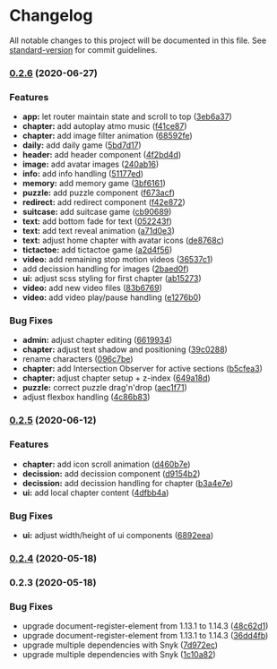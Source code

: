 # Changelog

All notable changes to this project will be documented in this file. See [standard-version](https://github.com/conventional-changelog/standard-version) for commit guidelines.

### [0.2.6](https://github.com/gerdesque/demokratieerleben2020/compare/v0.2.5...v0.2.6) (2020-06-27)


### Features

* **app:** let router maintain state and scroll to top ([3eb6a37](https://github.com/gerdesque/demokratieerleben2020/commit/3eb6a3776e0723a3680f4bc882c7eafc7e3f220c))
* **chapter:** add autoplay atmo music ([f41ce87](https://github.com/gerdesque/demokratieerleben2020/commit/f41ce876e14bbfe19ec825553a5b257c2584fab9))
* **chapter:** add image filter animation ([68592fe](https://github.com/gerdesque/demokratieerleben2020/commit/68592fe5f6170fc723bfc8d56c9cc3d5725abc3d))
* **daily:** add daily game ([5bd7d17](https://github.com/gerdesque/demokratieerleben2020/commit/5bd7d17beccbb4093b9c8e767852d5380c094edc))
* **header:** add header component ([4f2bd4d](https://github.com/gerdesque/demokratieerleben2020/commit/4f2bd4d0a6701356223b66f567cf7d3062f6a1b6))
* **image:** add avatar images ([240ab16](https://github.com/gerdesque/demokratieerleben2020/commit/240ab16adb719c7ecedc56472bab4722bc854ef6))
* **info:** add info handling ([51177ed](https://github.com/gerdesque/demokratieerleben2020/commit/51177ed0834ab6663879900b872cb6f72ab77830))
* **memory:** add memory game ([3bf6161](https://github.com/gerdesque/demokratieerleben2020/commit/3bf6161a8beb0563bcd3fdad65c255ef50ecc360))
* **puzzle:** add puzzle component ([f673acf](https://github.com/gerdesque/demokratieerleben2020/commit/f673acff5a3058a22f2dbf2db0cb457c12110420))
* **redirect:** add redirect component ([f42e872](https://github.com/gerdesque/demokratieerleben2020/commit/f42e872d5d17b490d3b51968c1d18d8fc124d170))
* **suitcase:** add suitcase game ([cb90689](https://github.com/gerdesque/demokratieerleben2020/commit/cb90689bd835ff88e884ec3bb2c121601d74b48a))
* **text:** add bottom fade for text ([052243f](https://github.com/gerdesque/demokratieerleben2020/commit/052243f4cf13486c562547c6a9f5d316a634f5a2))
* **text:** add text reveal animation ([a71d0e3](https://github.com/gerdesque/demokratieerleben2020/commit/a71d0e32c22282b376c98bed8eef927878d37c00))
* **text:** adjust home chapter with avatar icons ([de8768c](https://github.com/gerdesque/demokratieerleben2020/commit/de8768c7329354ee300e1f17b455900b4f2a3cba))
* **tictactoe:** add tictactoe game ([a2d4f56](https://github.com/gerdesque/demokratieerleben2020/commit/a2d4f565dc0feca3efcd93a4adba6aa61a1b0d99))
* **video:** add remaining stop motion videos ([36537c1](https://github.com/gerdesque/demokratieerleben2020/commit/36537c16d3c1ae835081c2faf8ad3afd843f6178))
* add decission handling for images ([2baed0f](https://github.com/gerdesque/demokratieerleben2020/commit/2baed0f4c5db6530d1eb51824c9a4a77f91c0710))
* **ui:** adjust scss styling for first chapter ([ab15273](https://github.com/gerdesque/demokratieerleben2020/commit/ab1527314ef529b6c741f9c9daa922326c1f6bc4))
* **video:** add new video files ([83b6769](https://github.com/gerdesque/demokratieerleben2020/commit/83b67695fc2c9ed50a23947a3f468d139dd756f3))
* **video:** add video play/pause handling ([e1276b0](https://github.com/gerdesque/demokratieerleben2020/commit/e1276b0c5f642a4caaa92ea7e878217d106b3179))


### Bug Fixes

* **admin:** adjust chapter editing ([6619934](https://github.com/gerdesque/demokratieerleben2020/commit/661993458af14c9e8ec2f25f0ee557683d66e05c))
* **chapter:** adjust text shadow and positioning ([39c0288](https://github.com/gerdesque/demokratieerleben2020/commit/39c02885a27b58187634fbdc7425381011793673))
* rename characters ([096c7be](https://github.com/gerdesque/demokratieerleben2020/commit/096c7befef5accc115c99b84ccb63d5081a2cf23))
* **chapter:** add Intersection Observer for active sections ([b5cfea3](https://github.com/gerdesque/demokratieerleben2020/commit/b5cfea3c3652e8c0c319e4301f14aee103afa11a))
* **chapter:** adjust chapter setup + z-index ([649a18d](https://github.com/gerdesque/demokratieerleben2020/commit/649a18dca6c278f23a6d7b9c154a971f112bfb93))
* **puzzle:** correct puzzle drag'n'drop ([aec1f71](https://github.com/gerdesque/demokratieerleben2020/commit/aec1f7122f4282523edc8cb75b2121dc267bbbe0))
* adjust flexbox handling ([4c86b83](https://github.com/gerdesque/demokratieerleben2020/commit/4c86b83943ab9c0b21000ee12d278411322f3ec7))

### [0.2.5](https://github.com/gerdesque/demokratieerleben2020/compare/v0.2.4...v0.2.5) (2020-06-12)


### Features

* **chapter:** add icon scroll animation ([d460b7e](https://github.com/gerdesque/demokratieerleben2020/commit/d460b7e5f89aa177996c18a1ce8b07fe995f0a3a))
* **decission:** add decission component ([d9154b2](https://github.com/gerdesque/demokratieerleben2020/commit/d9154b2d90211a0ad0da4617e3266fe708d73cda))
* **decission:** add decission handling for chapter ([b3a4e7e](https://github.com/gerdesque/demokratieerleben2020/commit/b3a4e7e585e8d4daf888631ac6abcc83f227fef2))
* **ui:** add local chapter content ([4dfbb4a](https://github.com/gerdesque/demokratieerleben2020/commit/4dfbb4af62f3857b72e4fc243dc67f47b5c3ec1f))


### Bug Fixes

* **ui:** adjust width/height of ui components ([6892eea](https://github.com/gerdesque/demokratieerleben2020/commit/6892eea70c8e9badbad8650d3da9dd02617d5bfa))

### [0.2.4](https://github.com/gerdesque/demokratieerleben2020/compare/v0.2.3...v0.2.4) (2020-05-18)

### 0.2.3 (2020-05-18)


### Bug Fixes

* upgrade document-register-element from 1.13.1 to 1.14.3 ([48c62d1](https://github.com/gerdesque/demokratieerleben2020/commit/48c62d1e94a3161245815984691247b12405b35c))
* upgrade document-register-element from 1.13.1 to 1.14.3 ([36dd4fb](https://github.com/gerdesque/demokratieerleben2020/commit/36dd4fb17653b1f44059a4190dfb11f088c60614))
* upgrade multiple dependencies with Snyk ([7d972ec](https://github.com/gerdesque/demokratieerleben2020/commit/7d972ecb358cdb8096267e386e2c12f0f19e36a4))
* upgrade multiple dependencies with Snyk ([1c10a82](https://github.com/gerdesque/demokratieerleben2020/commit/1c10a828b51f3dac1836276c15708b7c898daacd))
